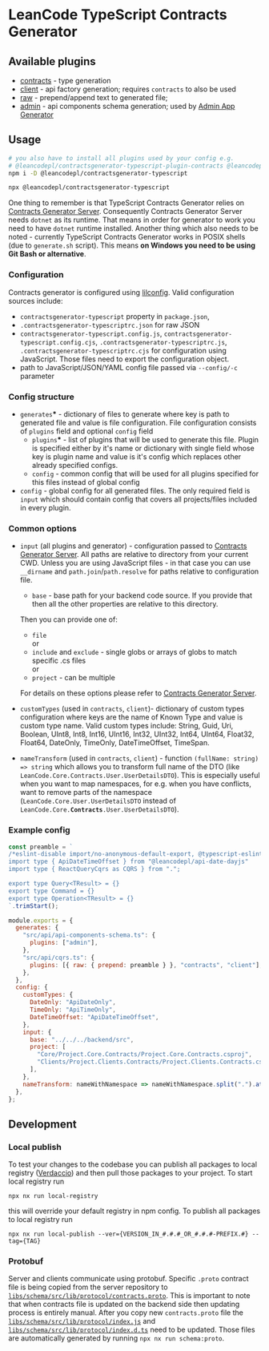 # LeanCode TypeScript Contracts Generator

## Available plugins

- [contracts](plugins/contracts/) - type generation
- [client](plugins/client/) - api factory generation; requires `contracts` to also be used
- [raw](plugins/raw) - prepend/append text to generated file;
- [admin](plugins/admin) - api components schema generation; used by [Admin App Generator](packages/api-admin/)

## Usage

```sh
# you also have to install all plugins used by your config e.g.
# @leancodepl/contractsgenerator-typescript-plugin-contracts @leancodepl/contractsgenerator-typescript-plugin-client @leancodepl/contractsgenerator-typescript-plugin-raw
npm i -D @leancodepl/contractsgenerator-typescript

npx @leancodepl/contractsgenerator-typescript
```

One thing to remember is that TypeScript Contracts Generator relies on
[Contracts Generator Server](https://github.com/leancodepl/contractsgenerator). Consequently Contracts Generator Server
needs `dotnet` as its runtime. That means in order for generator to work you need to have `dotnet` runtime installed.
Another thing which also needs to be noted - currently TypeScript Contracts Generator works in POSIX shells (due to
`generate.sh` script). This means **on Windows you need to be using Git Bash or alternative**.

### Configuration

Contracts generator is configured using [lilconfig](https://github.com/antonk52/lilconfig). Valid configuration sources
include:

- `contractsgenerator-typescript` property in `package.json`,
- `.contractsgenerator-typescriptrc.json` for raw JSON
- `contractsgenerator-typescript.config.js`, `contractsgenerator-typescript.config.cjs`,
  `.contractsgenerator-typescriptrc.js`, `.contractsgenerator-typescriptrc.cjs` for configuration using JavaScript.
  Those files need to export the configuration object.
- path to JavaScript/JSON/YAML config file passed via `--config/-c` parameter

### Config structure

- `generates`**\*** - dictionary of files to generate where key is path to generated file and value is file
  configuration. File configuration consists of `plugins` field and optional `config` field
  - `plugins`**\*** - list of plugins that will be used to generate this file. Plugin is specified either by it's name
    or dictionary with single field whose key is plugin name and value is it's config which replaces other already
    specified configs.
  - `config` - common config that will be used for all plugins specified for this files instead of global config
- `config` - global config for all generated files. The only required field is `input` which should contain config that
  covers all projects/files included in every plugin.

### Common options

- `input` (all plugins and generator) - configuration passed to
  [Contracts Generator Server](https://github.com/leancodepl/contractsgenerator). All paths are relative to directory
  from your current CWD. Unless you are using JavaScript files - in that case you can use `__dirname` and
  `path.join`/`path.resolve` for paths relative to configuration file.

  - `base` - base path for your backend code source. If you provide that then all the other properties are relative to
    this directory.

  Then you can provide one of:

  - `file`  
    or
  - `include` and `exclude` - single globs or arrays of globs to match specific .cs files  
    or
  - `project` - can be multiple

  For details on these options please refer to
  [Contracts Generator Server](https://github.com/leancodepl/contractsgenerator).

- `customTypes` (used in `contracts`, `client`)- dictionary of custom types configuration where keys are the name of
  Known Type and value is custom type name. Valid custom types include: String, Guid, Uri, Boolean, UInt8, Int8, Int16,
  UInt16, Int32, UInt32, Int64, UInt64, Float32, Float64, DateOnly, TimeOnly, DateTimeOffset, TimeSpan.

- `nameTransform` (used in `contracts`, `client`) - function `(fullName: string) => string` which allows you to
  transform full name of the DTO (like `LeanCode.Core.Contracts.User.UserDetailsDTO`). This is especially useful when
  you want to map namespaces, for e.g. when you have conflicts, want to remove parts of the namespace
  (`LeanCode.Core.User.UserDetailsDTO` instead of `LeanCode.Core.`**`Contracts`**`.User.UserDetailsDTO`).

### Example config

```js
const preamble = `
/*eslint-disable import/no-anonymous-default-export, @typescript-eslint/no-unused-vars, @typescript-eslint/ban-types, @typescript-eslint/no-empty-interface, @typescript-eslint/no-namespace*/
import type { ApiDateTimeOffset } from "@leancodepl/api-date-dayjs"
import type { ReactQueryCqrs as CQRS } from ".";

export type Query<TResult> = {}
export type Command = {}
export type Operation<TResult> = {}
`.trimStart();

module.exports = {
  generates: {
    "src/api/api-components-schema.ts": {
      plugins: ["admin"],
    },
    "src/api/cqrs.ts": {
      plugins: [{ raw: { prepend: preamble } }, "contracts", "client"],
    },
  },
  config: {
    customTypes: {
      DateOnly: "ApiDateOnly",
      TimeOnly: "ApiTimeOnly",
      DateTimeOffset: "ApiDateTimeOffset",
    },
    input: {
      base: "../../../backend/src",
      project: [
        "Core/Project.Core.Contracts/Project.Core.Contracts.csproj",
        "Clients/Project.Clients.Contracts/Project.Clients.Contracts.csproj",
      ],
    },
    nameTransform: nameWithNamespace => nameWithNamespace.split(".").at(-1),
  },
};
```

## Development

### Local publish

To test your changes to the codebase you can publish all packages to local registry
([Verdaccio](https://verdaccio.org/)) and then pull those packages to your project. To start local registry run

```
npx nx run local-registry
```

this will override your default registry in npm config. To publish all packages to local registry run

```
npx nx run local-publish --ver={VERSION_IN_#.#.#_OR_#.#.#-PREFIX.#} --tag={TAG}
```

### Protobuf

Server and clients communicate using protobuf. Specific `.proto` contract file is being copied from the server
repository to [`libs/schema/src/lib/protocol/contracts.proto`](libs/schema/src/lib/protocol/contracts.proto). This is
important to note that when contracts file is updated on the backend side then updating process is entirely manual.
After you copy new `contracts.proto` file the
[`libs/schema/src/lib/protocol/index.js`](libs/schema/src/lib/protocol/index.js) and
[`libs/schema/src/lib/protocol/index.d.ts`](libs/schema/src/lib/protocol/index.d.ts) need to be updated. Those files are
automatically generated by running `npx nx run schema:proto`.

